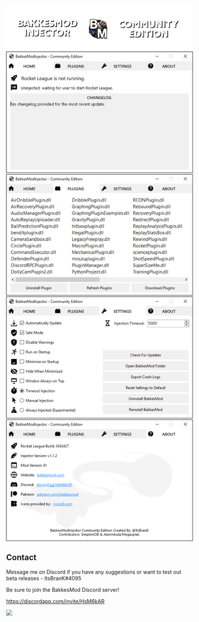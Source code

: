 ![](/Previews/Banner.png)
![](/Previews/Home.png)
![](/Previews/Plugins.png)
![](/Previews/Settings.png)
![](/Previews/About.png)

## Contact

Message me on Discord if you have any suggestions or want to test out beta releases - ItsBranK#4095

Be sure to join the BakkesMod Discord server!

https://discordapp.com/invite/HsM6kAR

![](/Previews/Invite.png)
